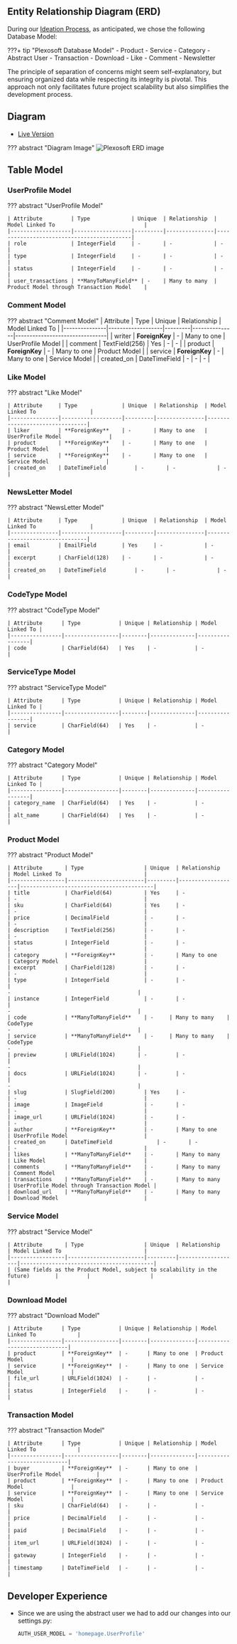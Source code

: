## Entity Relationship Diagram (ERD)

During our [Ideation Process](../design-thinking/ideate/ideate.md/?h=database#database), as anticipated, we chose the following Database Model:

???+ tip "Plexosoft Database Model"
    - Product
    - Service
    - Category
    - Abstract User
    - Transaction
    - Download
    - Like
    - Comment
    - Newsletter

The principle of separation of concerns might seem self-explanatory, but ensuring organized data while respecting its integrity is pivotal. This approach not only facilitates future project scalability but also simplifies the development process.

## Diagram

- [Live Version](https://www.edrawmax.com/online/share.html?code=de920716472111ee8de00a951ba8b83d)

??? abstract "Diagram Image"
    ![Plexosoft ERD image](../../assets/img/plexosoft-erd.jpg)

## Table Model
### UserProfile Model
??? abstract "UserProfile Model"

    | Attribute         | Type             | Unique  | Relationship  | Model Linked To                            |
    |-------------------|------------------|---------|---------------|-------------------------------------------|
    | role              | IntegerField     | -       | -             | -                                         |
    | type              | IntegerField     | -       | -             | -                                         |
    | status            | IntegerField     | -       | -             | -                                         |
    | user_transactions | **ManyToManyField** | -    | Many to many  | Product Model through Transaction Model    |

### Comment Model
??? abstract "Comment Model"
    | Attribute     | Type              | Unique  | Relationship  | Model Linked To                 |
    |---------------|-------------------|---------|---------------|--------------------------------|
    | writer        | **ForeignKey**    | -       | Many to one   | UserProfile Model               |
    | comment       | TextField(256)    | Yes     | -             | -                              |
    | product       | **ForeignKey**    | -       | Many to one   | Product Model                  |
    | service       | **ForeignKey**    | -       | Many to one   | Service Model                  |
    | created_on    | DateTimeField         | -       | -             | -                              |

### Like Model
??? abstract "Like Model"

    | Attribute     | Type              | Unique  | Relationship  | Model Linked To                 |
    |---------------|-------------------|---------|---------------|--------------------------------|
    | liker         | **ForeignKey**    | -       | Many to one   | UserProfile Model               |
    | product       | **ForeignKey**    | -       | Many to one   | Product Model                  |
    | service       | **ForeignKey**    | -       | Many to one   | Service Model                  |
    | created_on    | DateTimeField         | -       | -             | -                              |

### NewsLetter Model
??? abstract "NewsLetter Model"

    | Attribute     | Type              | Unique  | Relationship  | Model Linked To                 |
    |---------------|-------------------|---------|---------------|--------------------------------|
    | email         | EmailField        | Yes     | -             | -                              |
    | excerpt       | CharField(128)    | -       | -             | -                              |
    | created_on    | DateTimeField         | -       | -             | -                              |

### CodeType Model
??? abstract "CodeType Model"

    | Attribute      | Type            | Unique | Relationship | Model Linked To |
    |----------------|-----------------|--------|--------------|-----------------|
    | code           | CharField(64)   | Yes    | -            | -               |

### ServiceType Model
??? abstract "ServiceType Model"

    | Attribute      | Type            | Unique | Relationship | Model Linked To |
    |----------------|-----------------|--------|--------------|-----------------|
    | service        | CharField(64)   | Yes    | -            | -               |

### Category Model
??? abstract "Category Model"

    | Attribute      | Type            | Unique | Relationship | Model Linked To |
    |----------------|-----------------|--------|--------------|-----------------|
    | category_name  | CharField(64)   | Yes    | -            | -               |
    | alt_name       | CharField(64)   | Yes    | -            | -               |

### Product Model
??? abstract "Product Model"

    | Attribute       | Type                   | Unique  | Relationship      | Model Linked To                          |
    |-----------------|------------------------|---------|-------------------|------------------------------------------|
    | title           | CharField(64)          | Yes     | -                 | -                                        |
    | sku             | CharField(64)          | Yes     | -                 | -                                        |
    | price           | DecimalField           | -       | -                 | -                                        |
    | description     | TextField(256)         | -       | -                 | -                                        |
    | status          | IntegerField           | -       | -                 | -                                        |
    | category        | **ForeignKey**         | -       | Many to one       | Category Model                           |
    | excerpt         | CharField(128)         | -       | -                 | -                                        |
    | type            | IntegerField           | -       | -                 | 
    -                                        |
    | instance        | IntegerField           | -       | -                 | 
    -                                        |
    | code            | **ManyToManyField**    | -     | Many to many    | CodeType
    -                                        |
    | service         | **ManyToManyField**    | -     | Many to many    | CodeType
    -                                        |
    | preview         | URLField(1024)       | -         | -                 | 
    -                                        |
    | docs            | URLField(1024)       | -         | -                 | 
    -                                        |
    | slug            | SlugField(200)         | Yes     | -                 | -                                        |
    | image           | ImageField             | -       | -                 | -                                        |
    | image_url       | URLField(1024)         | -       | -                 | -                                        |
    | author          | **ForeignKey**         | -       | Many to one       | UserProfile Model                        |
    | created_on      | DateTimeField              | -       | -                 | -                                        |
    | likes           | **ManyToManyField**    | -       | Many to many      | Like Model                               |
    | comments        | **ManyToManyField**    | -       | Many to many      | Comment Model                            |
    | transactions    | **ManyToManyField**    | -       | Many to many      | UserProfile Model through Transaction Model |
    | download_url    | **ManyToManyField**    | -       | Many to many      | Download Model                           |

### Service Model
??? abstract "Service Model"

    | Attribute       | Type                   | Unique  | Relationship      | Model Linked To                          |
    |-----------------|------------------------|---------|-------------------|------------------------------------------|
    | (Same fields as the Product Model, subject to scalability in the future)        |         |                   |                                          |

### Download Model
??? abstract "Download Model"

    | Attribute      | Type            | Unique | Relationship | Model Linked To             |
    |----------------|-----------------|--------|--------------|-----------------------------|
    | product        | **ForeignKey**  | -      | Many to one  | Product Model               |
    | service        | **ForeignKey**  | -      | Many to one  | Service Model               |
    | file_url       | URLField(1024)  | -      | -            | -                           |
    | status         | IntegerField    | -      | -            | -                           |

### Transaction Model
??? abstract "Transaction Model"

    | Attribute      | Type            | Unique | Relationship | Model Linked To             |
    |----------------|-----------------|--------|--------------|-----------------------------|
    | buyer          | **ForeignKey**  | -      | Many to one  | UserProfile Model           |
    | product        | **ForeignKey**  | -      | Many to one  | Product Model               |
    | service        | **ForeignKey**  | -      | Many to one  | Service Model               |
    | sku            | CharField(64)   | -      | -            | -                           |
    | price          | DecimalField    | -      | -            | -                           |
    | paid           | DecimalField    | -      | -            | -                           |
    | item_url       | URLField(1024)  | -      | -            | -                           |
    | gateway        | IntegerField    | -      | -            | -                           |
    | timestamp      | DateTimeField   | -      | -            | -                           |


## Developer Experience

- Since we are using the abstract user we had to add our changes into our settings.py:
    ```py
    AUTH_USER_MODEL = 'homepage.UserProfile'
    ```
